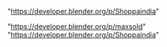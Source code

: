 "https://developer.blender.org/p/Shoppaindia"
 
"https://developer.blender.org/p/maxsold"
"https://developer.blender.org/p/Shoppaindia"
 
